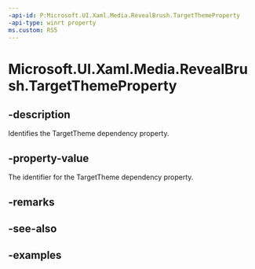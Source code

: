 ```yaml
---
-api-id: P:Microsoft.UI.Xaml.Media.RevealBrush.TargetThemeProperty
-api-type: winrt property
ms.custom: RS5
---
```

<!-- Property syntax.
public DependencyProperty TargetThemeProperty { get; }
-->

# Microsoft.UI.Xaml.Media.RevealBrush.TargetThemeProperty


## -description

Identifies the TargetTheme dependency property.


## -property-value

The identifier for the TargetTheme dependency property.


## -remarks


## -see-also


## -examples


